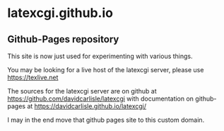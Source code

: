 # latexcgi.github.io

## Github-Pages repository

This site is now just used for experimenting with various things.


You may be looking for a live host of the latexcgi server, please use https://texlive.net

The sources for the latexcgi server are on github at 
https://github.com/davidcarlisle/latexcgi
with documentation on github-pages at
https://davidcarlisle.github.io/latexcgi/

I may in the end move that github pages site to this custom domain.
